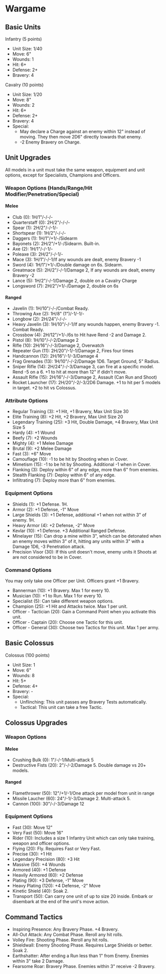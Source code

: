 # Wargame

## Basic Units

Infantry (5 points)

- Unit Size: 1/40
- Move: 6"
- Wounds: 1
- Hit: 6+
- Defense: 2+
- Bravery: 4

Cavalry (10 points)

- Unit Size: 1/20
- Move: 8"
- Wounds: 2
- Hit: 6+
- Defense: 2+
- Bravery: 4
- Special:
	- May declare a Charge against an enemy within 12" instead of moving. They then move 2D6" directly towards that enemy. 
	- -2 Enemy Bravery on Charge.

## Unit Upgrades

All models in a unit must take the same weapon, equipment and unit options, except for Specialists, Champions and Officers.

### Weapon Options (Hands/Range/Hit Modifier/Penetration/Special)

#### Melee

- Club (0): 1H/1"/-/-/-
- Quarterstaff (0): 2H/2"/-/-/-
- Spear (1): 2H/2"/-/-1/-
- Shortspear (1): 1H/2"/-/-/-
- Daggers (1): 1H/1"/+1/-/Sidearm
- Bayonets (2): 2H/2"/+1/-/Sidearm. Built-in.
- Axe (2): 1H/1"/-/-1/-
- Poleaxe (3): 2H/2"/-/-1/-
- Mace (3): 1H/1"/-/-1/If any wounds are dealt, enemy Bravery -1
- Sword (4): 1H/1"/+1/-/Double damage on 6s. Sidearm.
- Greatmace (5): 2H/2"/-/-1/Damage 2, If any wounds are dealt, enemy Bravery -2
- Lance (5): 1H/2"/-/-1/Damage 2, double on a Cavalry Charge
- Longsword (7): 2H/2"/+1/-/Damage 2, double on 6s

#### Ranged

- Javelin (1): 1H/10"/-/-/Combat Ready.
- Throwing Axe (2): 1H/8" (1")/-1/-1/-
- Longbow (2): 2H/24"/-/-/-
- Heavy Javelin (3): 1H/10"/-/-1/If any wounds happen, enemy Bravery -1. Combat Ready.
- Crossbow (4): 2H/12"/+1/-/6s to Hit have Rend -2 and Damage 2.
- Pistol (8): 1H/10"/-/-2/Damage 2
- Rifle (10): 2H/16"/-/-3/Damage 2, Overwatch
- Repeater Gun (11): 2H/20"/-1/-1/Damage 2, Fires four times
- Handcannon (12): 2H/16"/-1/-3/Damage 4
- Frag Grenades (13): 1H/10"/-/-2/Damage 1D6. Target Ground, 5" Radius.
- Sniper Rifle (14): 2H/24"/-/-3/Damage 3, can fire at a specific model. Rend -5 on a 6. +1 to hit at more than 12" if didn't move.
- Assault Rifle (15): 2H/16"/-/-3/Damage 2, Assault (Can Run and Shoot)
- Rocket Launcher (17): 2H/20"/-2/-3/2D6 Damage. +1 to hit per 5 models in target. +2 to hit vs Colossus.

### Attribute Options

- Regular Training (3): +1 Hit, +1 Bravery, Max Unit Size 30
- Elite Training (8): +2 Hit, +2 Bravery, Max Unit Size 20
- Legendary Training (25): +3 Hit, Double Damage, +4 Bravery, Max Unit Size 5
- Hardy (4): +1 Wound
- Beefy (7): +2 Wounds
- Mighty (4): +1 Melee Damage
- Brutal (9): +2 Melee Damage
- Fast (3): +6" Move
- Camouflage (10): -1 to be hit by Shooting when in Cover.
- Mimetism (15): -1 to be hit by Shooting. Additional -1 when in Cover.
- Flanking (3): Deploy within 6" of any edge, more than 6" from enemies.
- Stealth Flanking (7): Deploy within 6" of any edge.
- Infiltrating (7): Deploy more than 6" from enemies.

### Equipment Options

- Shields (1): +1 Defense. 1H.
- Armor (2): +1 Defense, -1" Move
- Large Shields (3): +1 Defense, additional +1 when not within 3" of enemy. 1H.
- Heavy Armor (4): +2 Defense, -2" Move
- Kevlar (10): +1 Defense. +3 Additional Ranged Defense.
- Minelayer (15): Can drop a mine within 3", which can be detonated when an enemy moves within 3" of it, hitting any units within 3" with a Damage 1D6, -3 Penetration attack.
- Precision Visor (30): If this unit doesn't move, enemy units it Shoots at are not considered to be in Cover.

### Command Options

You may only take one Officer per Unit. Officers grant +1 Bravery.

- Bannerman (10): +1 Bravery. Max 1 for every 10.
- Musician (10): +1 to Run. Max 1 for every 10.
- Specialist (5): Can take different weapon options.
- Champion (25): +1 Hit and Attacks twice. Max 1 per unit.
- Officer - Tactician (20): Gain a Command Point when you activate this unit.
- Officer - Captain (20): Choose one Tactic for this unit.
- Officer - General (30): Choose two Tactics for this unit. Max 1 per army.

## Basic Colossus

Colossus (100 points)

- Unit Size: 1
- Move: 6"
- Wounds: 8
- Hit: 5+
- Defense: 4+
- Bravery: -
- Special:
	- Unflinching: This unit passes any Bravery Tests automatically.
	- Tactical: This unit can take a free Tactic.

## Colossus Upgrades

### Weapon Options

#### Melee

- Crushing Bulk (0): 1"/-/-1/Multi-attack 5
- Destructive Fists (20): 2"/-/-2/Damage 5. Double damage vs 20+ models.

#### Ranged

- Flamethrower (50): 12"/+1/-1/One attack per model from unit in range
- Missile Laucher (60): 24"/-1/-3/Damage 2. Multi-attack 5.
- Cannon (100): 30"/-/-3/Damage 12

### Equipment Options

- Fast (30): Move 12"
- Very Fast (50): Move 16"
- Rider (10): Includes a size 1 Infantry Unit which can only take training, weapon and officer options.
- Flying (20): Fly. Requires Fast or Very Fast.
- Precise (30): +1 Hit
- Legendary Precision (80): +3 Hit
- Massive (50): +4 Wounds
- Armored (40): +1 Defense
- Heavily Armored (60): +2 Defense
- Plating (90): +3 Defense, -1" Move
- Heavy Plating (120): +4 Defense, -2" Move
- Kinetic Shield (40): Soak 2.
- Transport (50): Can carry one unit of up to size 20 inside. Embark or disembark at the end of the unit's move action.

## Command Tactics

- Inspiring Presence: Any Bravery Phase. +4 Bravery.
- All-Out Attack: Any Combat Phase. Reroll any hit rolls.
- Volley Fire: Shooting Phase. Reroll any hit rolls.
- Shieldwall: Enemy Shooting Phase. Requires Large Shields or better. Soak 2.
- Earthshatter: After ending a Run less than 1" from Enemy. Enemies within 3" take 2 Damage.
- Fearsome Roar: Bravery Phase. Enemies within 3" receive -2 Bravery.

